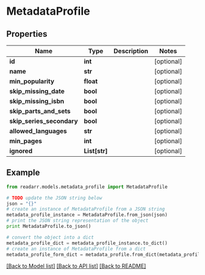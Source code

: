 # MetadataProfile


## Properties

Name | Type | Description | Notes
------------ | ------------- | ------------- | -------------
**id** | **int** |  | [optional] 
**name** | **str** |  | [optional] 
**min_popularity** | **float** |  | [optional] 
**skip_missing_date** | **bool** |  | [optional] 
**skip_missing_isbn** | **bool** |  | [optional] 
**skip_parts_and_sets** | **bool** |  | [optional] 
**skip_series_secondary** | **bool** |  | [optional] 
**allowed_languages** | **str** |  | [optional] 
**min_pages** | **int** |  | [optional] 
**ignored** | **List[str]** |  | [optional] 

## Example

```python
from readarr.models.metadata_profile import MetadataProfile

# TODO update the JSON string below
json = "{}"
# create an instance of MetadataProfile from a JSON string
metadata_profile_instance = MetadataProfile.from_json(json)
# print the JSON string representation of the object
print MetadataProfile.to_json()

# convert the object into a dict
metadata_profile_dict = metadata_profile_instance.to_dict()
# create an instance of MetadataProfile from a dict
metadata_profile_form_dict = metadata_profile.from_dict(metadata_profile_dict)
```
[[Back to Model list]](../README.md#documentation-for-models) [[Back to API list]](../README.md#documentation-for-api-endpoints) [[Back to README]](../README.md)


